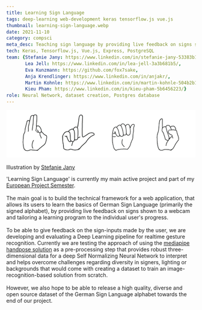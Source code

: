 ```yaml
---
title: Learning Sign Language
tags: deep-learning web-development keras tensorflow.js vue.js
thumbnail: learning-sign-language.webp
date: 2021-11-10
category: compsci
meta_desc: Teaching sign language by providing live feedback on signs shown to a webcam
tech: Keras, Tensorflow.js, Vue.js, Express, PostgreSQL
team: {Stefanie Jany: https://www.linkedin.com/in/stefanie-jany-53383b197/, 
       Lea Jell: https://www.linkedin.com/in/lea-jell-3a3b681b5/, 
       Eva Kunzmann: https://github.com/fox7sake, 
       Anja Krendlinger: https://www.linkedin.com/in/anjakr/, 
       Martin Kohnle: https://www.linkedin.com/in/martin-kohnle-504b2b1ba/, 
       Kieu Pham: https://www.linkedin.com/in/kieu-pham-5b6456223/}
role: Neural Network, dataset creation, Postgres database
---
```


![A drawing of the German Sign Language signs for the letters f, l, a and i](../assets/images/learning-sign-language/flai.webp)

<span id="imageSource">Illustration by [Stefanie Jany](https://www.linkedin.com/in/stefanie-jany-53383b197/)</span>

'Learning Sign Language' is currently my main active project and part of my [European Project Semester](http://www.europeanprojectsemester.eu/).
<br></br>
The main goal is to build the technical framework for a web application, that allows its users to learn the basics of German Sign Language (primarily the signed alphabet),
by providing live feedback on signs shown to a webcam and tailoring a learning program to the individual user's progress.
<br></br>
To be able to give feedback on the sign-inputs made by the user, we are developing and evaluating a Deep Learning pipeline for realtime gesture recognition.
Currently we are testing the approach of using the [mediapipe handpose solution](https://google.github.io/mediapipe/solutions/hands.html) as a pre-processing step that provides robust three-dimensional data for a deep Self Normalizing Neural Network to interpret and helps overcome challenges regarding diversity in signers, lighting or backgrounds that would come with creating a dataset to train an image-recognition-based solution from scratch.
<br></br>
However, we also hope to be able to release a high quality, diverse and open source dataset of the German Sign Language alphabet towards the end of our project.
